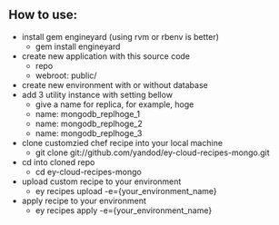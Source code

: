 How to use:
-----

* install gem engineyard (using rvm or rbenv is better)
  * gem install engineyard 
* create new application with this source code
  * repo
  * webroot:  public/
* create new environment with or without database 
* add 3 utility instance with setting bellow
  * give a name for replica, for example, hoge 
  * name: mongodb_replhoge_1
  * name: mongodb_replhoge_2
  * name: mongodb_replhoge_3
* clone customzied chef recipe into your local machine
  * git clone git://github.com/yandod/ey-cloud-recipes-mongo.git
* cd into cloned repo
  * cd ey-cloud-recipes-mongo 
* upload custom recipe to your environment
  * ey recipes upload -e={your_environment_name}
* apply recipe to your environment
  * ey recipes apply -e={your_environment_name} 
